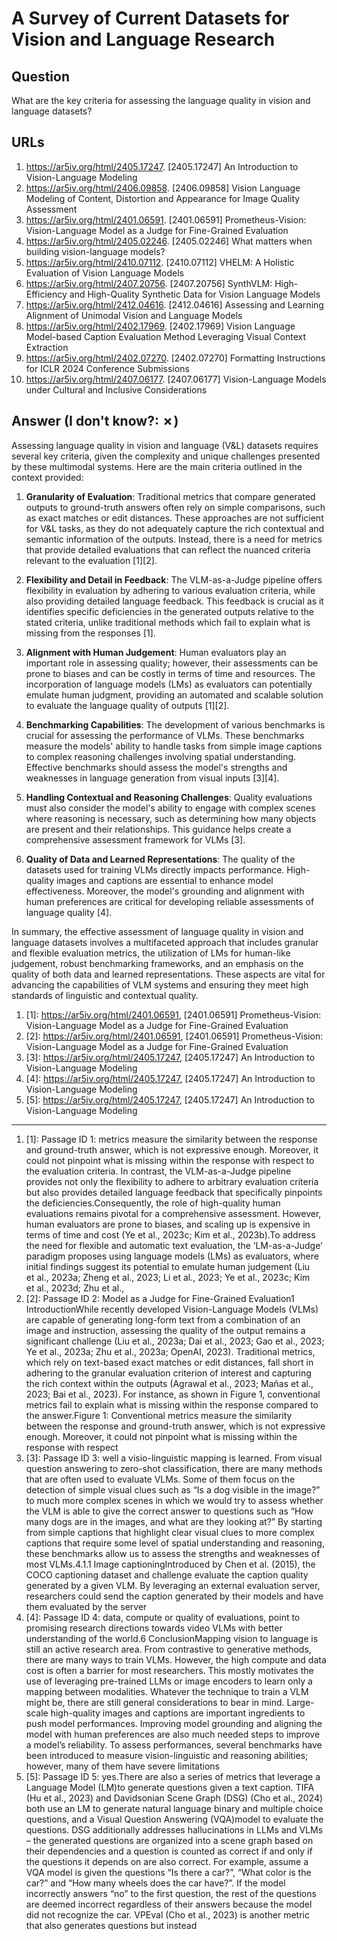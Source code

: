 # A Survey of Current Datasets for Vision and Language Research

## Question

What are the key criteria for assessing the language quality in vision and language datasets?

## URLs

1. https://ar5iv.org/html/2405.17247. [2405.17247] An Introduction to Vision-Language Modeling
2. https://ar5iv.org/html/2406.09858. [2406.09858] Vision Language Modeling of Content, Distortion and Appearance for Image Quality Assessment
3. https://ar5iv.org/html/2401.06591. [2401.06591] Prometheus-Vision: Vision-Language Model as a Judge for Fine-Grained Evaluation
4. https://ar5iv.org/html/2405.02246. [2405.02246] What matters when building vision-language models?
5. https://ar5iv.org/html/2410.07112. [2410.07112] VHELM: A Holistic Evaluation of Vision Language Models
6. https://ar5iv.org/html/2407.20756. [2407.20756] SynthVLM: High-Efficiency and High-Quality Synthetic Data for Vision Language Models
7. https://ar5iv.org/html/2412.04616. [2412.04616] Assessing and Learning Alignment of Unimodal Vision and Language Models
8. https://ar5iv.org/html/2402.17969. [2402.17969] Vision Language Model-based Caption Evaluation Method Leveraging Visual Context Extraction
9. https://ar5iv.org/html/2402.07270. [2402.07270] Formatting Instructions for ICLR 2024 Conference Submissions
10. https://ar5iv.org/html/2407.06177. [2407.06177] Vision-Language Models under Cultural and Inclusive Considerations

## Answer (I don't know?: ✗)

Assessing language quality in vision and language (V&L) datasets requires several key criteria, given the complexity and unique challenges presented by these multimodal systems. Here are the main criteria outlined in the context provided:

1. **Granularity of Evaluation**: Traditional metrics that compare generated outputs to ground-truth answers often rely on simple comparisons, such as exact matches or edit distances. These approaches are not sufficient for V&L tasks, as they do not adequately capture the rich contextual and semantic information of the outputs. Instead, there is a need for metrics that provide detailed evaluations that can reflect the nuanced criteria relevant to the evaluation [1][2].

2. **Flexibility and Detail in Feedback**: The VLM-as-a-Judge pipeline offers flexibility in evaluation by adhering to various evaluation criteria, while also providing detailed language feedback. This feedback is crucial as it identifies specific deficiencies in the generated outputs relative to the stated criteria, unlike traditional methods which fail to explain what is missing from the responses [1].

3. **Alignment with Human Judgement**: Human evaluators play an important role in assessing quality; however, their assessments can be prone to biases and can be costly in terms of time and resources. The incorporation of language models (LMs) as evaluators can potentially emulate human judgment, providing an automated and scalable solution to evaluate the language quality of outputs [1][2].

4. **Benchmarking Capabilities**: The development of various benchmarks is crucial for assessing the performance of VLMs. These benchmarks measure the models' ability to handle tasks from simple image captions to complex reasoning challenges involving spatial understanding. Effective benchmarks should assess the model's strengths and weaknesses in language generation from visual inputs [3][4].

5. **Handling Contextual and Reasoning Challenges**: Quality evaluations must also consider the model's ability to engage with complex scenes where reasoning is necessary, such as determining how many objects are present and their relationships. This guidance helps create a comprehensive assessment framework for VLMs [3].

6. **Quality of Data and Learned Representations**: The quality of the datasets used for training VLMs directly impacts performance. High-quality images and captions are essential to enhance model effectiveness. Moreover, the model's grounding and alignment with human preferences are critical for developing reliable assessments of language quality [4].

In summary, the effective assessment of language quality in vision and language datasets involves a multifaceted approach that includes granular and flexible evaluation metrics, the utilization of LMs for human-like judgement, robust benchmarking frameworks, and an emphasis on the quality of both data and learned representations. These aspects are vital for advancing the capabilities of VLM systems and ensuring they meet high standards of linguistic and contextual quality.

1. [1]:  https://ar5iv.org/html/2401.06591, [2401.06591] Prometheus-Vision: Vision-Language Model as a Judge for Fine-Grained Evaluation
2. [2]:  https://ar5iv.org/html/2401.06591, [2401.06591] Prometheus-Vision: Vision-Language Model as a Judge for Fine-Grained Evaluation
3. [3]:  https://ar5iv.org/html/2405.17247, [2405.17247] An Introduction to Vision-Language Modeling
4. [4]:  https://ar5iv.org/html/2405.17247, [2405.17247] An Introduction to Vision-Language Modeling
5. [5]:  https://ar5iv.org/html/2405.17247, [2405.17247] An Introduction to Vision-Language Modeling
---
1. [1]:  Passage ID 1: metrics measure the similarity between the response and ground-truth answer, which is not expressive enough. Moreover, it could not pinpoint what is missing within the response with respect to the evaluation criteria. In contrast, the VLM-as-a-Judge pipeline provides not only the flexibility to adhere to arbitrary evaluation criteria but also provides detailed language feedback that specifically pinpoints the deficiencies.Consequently, the role of high-quality human evaluations remains pivotal for a comprehensive assessment. However, human evaluators are prone to biases, and scaling up is expensive in terms of time and cost (Ye et al., 2023c; Kim et al., 2023b).To address the need for flexible and automatic text evaluation, the ‘LM-as-a-Judge’ paradigm proposes using language models (LMs) as evaluators, where initial findings suggest its potential to emulate human judgement (Liu et al., 2023a; Zheng et al., 2023; Li et al., 2023; Ye et al., 2023c; Kim et al., 2023d; Zhu et al.,
2. [2]:  Passage ID 2: Model as a Judge for Fine-Grained Evaluation1 IntroductionWhile recently developed Vision-Language Models (VLMs) are capable of generating long-form text from a combination of an image and instruction, assessing the quality of the output remains a significant challenge (Liu et al., 2023a; Dai et al., 2023; Gao et al., 2023; Ye et al., 2023a; Zhu et al., 2023a; OpenAI, 2023). Traditional metrics, which rely on text-based exact matches or edit distances, fall short in adhering to the granular evaluation criterion of interest and capturing the rich context within the outputs (Agrawal et al., 2023; Mañas et al., 2023; Bai et al., 2023). For instance, as shown in Figure 1, conventional metrics fail to explain what is missing within the response compared to the answer.Figure 1: Conventional metrics measure the similarity between the response and ground-truth answer, which is not expressive enough. Moreover, it could not pinpoint what is missing within the response with respect
3. [3]:  Passage ID 3: well a visio-linguistic mapping is learned. From visual question answering to zero-shot classification, there are many methods that are often used to evaluate VLMs. Some of them focus on the detection of simple visual clues such as “Is a dog visible in the image?” to much more complex scenes in which we would try to assess whether the VLM is able to give the correct answer to questions such as “How many dogs are in the images, and what are they looking at?” By starting from simple captions that highlight clear visual clues to more complex captions that require some level of spatial understanding and reasoning, these benchmarks allow us to assess the strengths and weaknesses of most VLMs.4.1.1 Image captioningIntroduced by Chen et al. (2015), the COCO captioning dataset and challenge evaluate the caption quality generated by a given VLM. By leveraging an external evaluation server, researchers could send the caption generated by their models and have them evaluated by the server
4. [4]:  Passage ID 4: data, compute or quality of evaluations, point to promising research directions towards video VLMs with better understanding of the world.6 ConclusionMapping vision to language is still an active research area. From contrastive to generative methods, there are many ways to train VLMs. However, the high compute and data cost is often a barrier for most researchers. This mostly motivates the use of leveraging pre-trained LLMs or image encoders to learn only a mapping between modalities. Whatever the technique to train a VLM might be, there are still general considerations to bear in mind. Large-scale high-quality images and captions are important ingredients to push model performances. Improving model grounding and aligning the model with human preferences are also much needed steps to improve a model’s reliability. To assess performances, several benchmarks have been introduced to measure vision-linguistic and reasoning abilities; however, many of them have severe limitations
5. [5]:  Passage ID 5: yes.There are also a series of metrics that leverage a Language Model (LM)to generate questions given a text caption. TIFA (Hu et al., 2023) and Davidsonian Scene Graph (DSG) (Cho et al., 2024) both use an LM to generate natural language binary and multiple choice questions, and a Visual Question Answering (VQA)model to evaluate the questions. DSG additionally addresses hallucinations in LLMs and VLMs – the generated questions are organized into a scene graph based on their dependencies and a question is counted as correct if and only if the questions it depends on are also correct. For example, assume a VQA model is given the questions “Is there a car?”, “What color is the car?” and “How many wheels does the car have?”. If the model incorrectly answers “no” to the first question, the rest of the questions are deemed incorrect regardless of their answers because the model did not recognize the car. VPEval (Cho et al., 2023) is another metric that also generates questions but instead